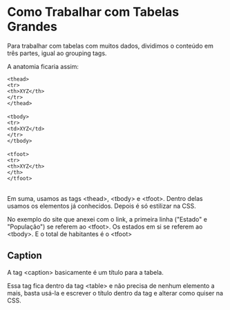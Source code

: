 # Como Trabalhar com Tabelas Grandes

Para trabalhar com tabelas com muitos dados, dividimos o conteúdo em três partes, igual ao grouping tags.

A anatomia ficaria assim:

```<thead>```<br>
    ```<tr>```<br>
        ```<th>XYZ</th>```<br>
    ```</tr>```<br>
```</thead>```<br><br>
```<tbody>```<br>
    ```<tr>```<br>
        ```<td>XYZ</td>```<br>
    ```</tr>```<br>
```</tbody>```<br><br>
```<tfoot>```<br>
    ```<tr>```<br>
        ```<th>XYZ</th>```<br>
    ```</th>```<br>
```</tfoot>```<br><br>

Em suma, usamos as tags &lt;thead&gt;, &lt;tbody&gt; e &lt;tfoot&gt;. Dentro delas usamos os elementos já conhecidos. Depois é só estilizar na CSS.

No exemplo do site que anexei com o link, a primeira linha ("Estado" e "População") se referem ao &lt;tfoot&gt;. Os estados em si se referem ao &lt;tbody&gt;. E o total de habitantes é o &lt;tfoot&gt;

## Caption

A tag &lt;caption&gt; basicamente é um título para a tabela.

Essa tag fica dentro da tag &lt;table&gt; e não precisa de nenhum elemento a mais, basta usá-la e escrever o título dentro da tag e alterar como quiser na CSS.

